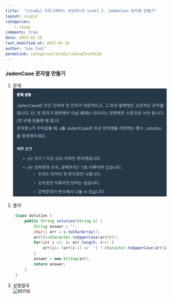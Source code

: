 ```yaml
---
title:  "[study] 프로그래머스 코딩테스트 Level 2. JadenCase 문자열 만들기"
layout: single
categories:
    - study
comments: true
date: 2023-01-16
last_modified_at: 2023-01-16
author: "Lee Cool"
permalink: categories/study/codingTest0116
---
```



### JadenCase 문자열 만들기
1. 문제
![Q0116](/img/Q0116.PNG)

2. 풀이
   ````java
    class Solution {
        public String solution(String s) {
            String answer = "";
            char[] arr = s.toCharArray();
            arr[0]=Character.toUpperCase(arr[0]);
            for(int i =1; i< arr.length; i++) {
                arr[i]= (arr[i-1] ==' ') ? Character.toUpperCase(arr[i]) : Character.toLowerCase(arr[i]);
            }
            answer = new String(arr);
            return answer;
        }
    }
    ````

3. 실행결과  
![R0116](/img/R0116.PNG)
